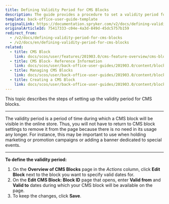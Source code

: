 ```yaml
---
title: Defining Validity Period for CMS Blocks
description: The guide provides a procedure to set a validity period for a CMS block during which it will be displayed in the online store.
template: back-office-user-guide-template
originalLink: https://documentation.spryker.com/v2/docs/defining-validity-period-for-cms-blocks
originalArticleId: 75417333-c04e-4a3d-849d-45dc5757b159
redirect_from:
  - /v2/docs/defining-validity-period-for-cms-blocks
  - /v2/docs/en/defining-validity-period-for-cms-blocks
related:
  - title: CMS Block
    link: docs/scos/user/features/201903.0/cms-feature-overview/cms-blocks-overview.html
  - title: CMS Block- Reference Information
    link: docs/scos/user/back-office-user-guides/201903.0/content/blocks/references/cms-block-reference-information.html
  - title: Managing CMS Blocks
    link: docs/scos/user/back-office-user-guides/201903.0/content/blocks/managing-cms-blocks.html
  - title: Creating a CMS Block
    link: docs/scos/user/back-office-user-guides/201903.0/content/blocks/creating-cms-blocks.html
---
```


This topic describes the steps of setting up the validity period for CMS blocks.
***
The validity period is a period of time during which a CMS block will be visible in the online store. Thus, you will not have to return to CMS block settings to remove it from the page because there is no need in its usage any longer. For instance, this may be important to use when holding marketing or promotion campaigns or adding a banner dedicated to special events.
***
**To define the validity period:**

1. On the **Overview of CMS Blocks** page in the _Actions_ column, click **Edit Block** next to the block you want to specify valid dates for.
2. On the **Edit CMS Block: Block ID** page that opens, enter **Valid from** and **Valid to** dates during which your CMS block will be available on the page.
3. To keep the changes, click **Save**.
